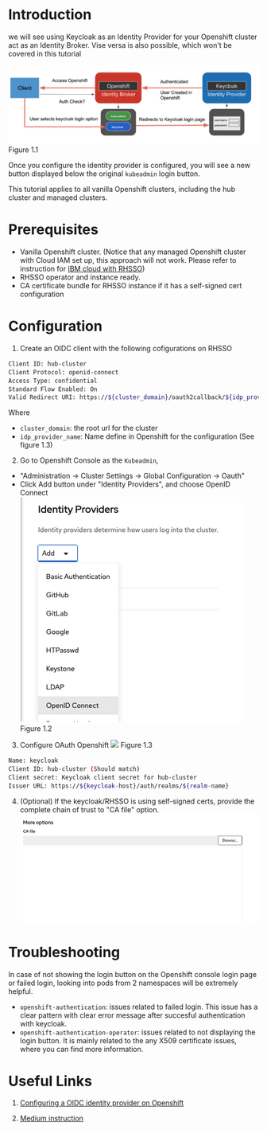 # Introduction
we will see using Keycloak as an Identity Provider for your Openshift cluster act as an Identity Broker. Vise versa is also possible, which won't be covered in this tutorial

![2](../images/openshift-flow.png)
Figure 1.1

Once you configure the identity provider is configured, you will see a new button displayed below the original `kubeadmin` login button. 

This tutorial applies to all vanilla Openshift clusters, including the hub cluster and managed clusters.

# Prerequisites
- Vanilla Openshift cluster. (Notice that any managed Openshift cluster with Cloud IAM set up, this approach will not work. Please refer to instruction for [IBM cloud with RHSSO](IBM-cloud.md))
- RHSSO operator and instance ready.
- CA certificate bundle for RHSSO instance if it has a self-signed cert configuration

# Configuration
1. Create an OIDC client with the following cofigurations on RHSSO
```bash
Client ID: hub-cluster
Client Protocol: openid-connect
Access Type: confidential
Standard Flow Enabled: On
Valid Redirect URI: https://${cluster_domain}/oauth2callback/${idp_provider_name} (Recommended for production)
```
Where
- `cluster_domain`: the root url for the cluster
- `idp_provider_name`: Name define in Openshift for the configuration (See figure 1.3)

2. Go to Openshift Console as the `Kubeadmin`, 
- "Administration -> Cluster Settings -> Global Configuration -> Oauth"
- Click Add button under "Identity Providers",  and choose OpenID Connect
![](../images/openshift-id-config-add.png)
Figure 1.2

3. Configure OAuth Openshift
![](../image/openshift-oidc.png)
Figure 1.3
```bash
Name: keycloak
Client ID: hub-cluster (Should match)
Client secret: Keycloak client secret for hub-cluster
Issuer URL: https://${keycloak-host}/auth/realms/${realm-name}
```

4. (Optional) If the keycloak/RHSSO is using self-signed certs, provide the complete chain of trust to "CA file" option.
![](../images/openshift-oidc-ca.png)

# Troubleshooting
In case of not showing the login button on the Openshift console login page or failed login, looking into pods from 2 namespaces will be extremely helpful.
- `openshift-authentication`: issues related to failed login. This issue has a clear pattern with clear error message after succesful authentication with keycloak.
- `openshift-authentication-operator`: issues related to not displaying the login button. It is mainly related to the any X509 certificate issues, where you can find more information.

# Useful Links
1. [Configuring a OIDC identity provider on Openshift](https://docs.openshift.com/container-platform/4.8/authentication/identity_providers/configuring-oidc-identity-provider.html)

2. [Medium instruction](https://medium.com/keycloak/using-keycloak-identity-provider-to-secure-openshift-f929a7a0f7f1)